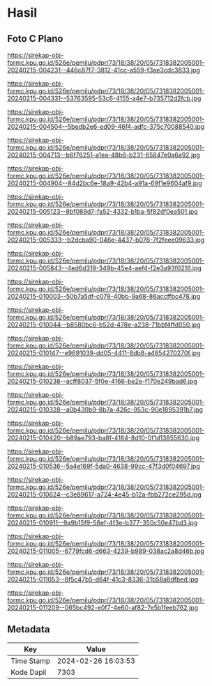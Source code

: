 # Hasil

## Foto C Plano

https://sirekap-obj-formc.kpu.go.id/526e/pemilu/pdpr/73/18/38/20/05/7318382005001-20240215-004231--446c87f7-3812-41cc-a559-f3ae3cdc3833.jpg

https://sirekap-obj-formc.kpu.go.id/526e/pemilu/pdpr/73/18/38/20/05/7318382005001-20240215-004331--53763595-53c6-4155-a4e7-b735712d2fcb.jpg

https://sirekap-obj-formc.kpu.go.id/526e/pemilu/pdpr/73/18/38/20/05/7318382005001-20240215-004504--5bedb2e6-ed09-46f4-adfc-375c70088540.jpg

https://sirekap-obj-formc.kpu.go.id/526e/pemilu/pdpr/73/18/38/20/05/7318382005001-20240215-004713--b6f76251-a1ea-48b6-b231-65847e0a6a92.jpg

https://sirekap-obj-formc.kpu.go.id/526e/pemilu/pdpr/73/18/38/20/05/7318382005001-20240215-004904--84d2bc6e-18a9-42b4-a91a-69f1e9604af9.jpg

https://sirekap-obj-formc.kpu.go.id/526e/pemilu/pdpr/73/18/38/20/05/7318382005001-20240215-005123--8bf069d7-fa52-4332-b1ba-5f82df0ea501.jpg

https://sirekap-obj-formc.kpu.go.id/526e/pemilu/pdpr/73/18/38/20/05/7318382005001-20240215-005333--b2dcba90-046e-4437-b076-7f2feee09633.jpg

https://sirekap-obj-formc.kpu.go.id/526e/pemilu/pdpr/73/18/38/20/05/7318382005001-20240215-005843--4ed6d319-349b-45e4-aef4-f2e3a93f0216.jpg

https://sirekap-obj-formc.kpu.go.id/526e/pemilu/pdpr/73/18/38/20/05/7318382005001-20240215-010003--50b7a5df-c078-40bb-9a68-86accffbc478.jpg

https://sirekap-obj-formc.kpu.go.id/526e/pemilu/pdpr/73/18/38/20/05/7318382005001-20240215-010044--b8580bc6-b52d-478e-a238-71bbf4ffd050.jpg

https://sirekap-obj-formc.kpu.go.id/526e/pemilu/pdpr/73/18/38/20/05/7318382005001-20240215-010147--e9691039-dd05-4411-8db8-a4854270270f.jpg

https://sirekap-obj-formc.kpu.go.id/526e/pemilu/pdpr/73/18/38/20/05/7318382005001-20240215-010238--acff8037-5f0e-4166-be2e-f170e249bad6.jpg

https://sirekap-obj-formc.kpu.go.id/526e/pemilu/pdpr/73/18/38/20/05/7318382005001-20240215-010328--a0b430b9-8b7a-426c-953c-90e1895391b7.jpg

https://sirekap-obj-formc.kpu.go.id/526e/pemilu/pdpr/73/18/38/20/05/7318382005001-20240215-010420--b89ae793-ba8f-4184-8d10-0f1d13855630.jpg

https://sirekap-obj-formc.kpu.go.id/526e/pemilu/pdpr/73/18/38/20/05/7318382005001-20240215-010536--5a4e169f-5da0-4638-99cc-47f3d0f04697.jpg

https://sirekap-obj-formc.kpu.go.id/526e/pemilu/pdpr/73/18/38/20/05/7318382005001-20240215-010624--c3e89617-a724-4e45-b12a-fbb272ce295d.jpg

https://sirekap-obj-formc.kpu.go.id/526e/pemilu/pdpr/73/18/38/20/05/7318382005001-20240215-010911--9a9b15f9-58ef-4f3e-b377-350c50e47bd3.jpg

https://sirekap-obj-formc.kpu.go.id/526e/pemilu/pdpr/73/18/38/20/05/7318382005001-20240215-011005--6779fcd6-d663-4239-b989-038ac2a8d46b.jpg

https://sirekap-obj-formc.kpu.go.id/526e/pemilu/pdpr/73/18/38/20/05/7318382005001-20240215-011053--6f5c47b5-d64f-41c3-8336-31b58a8dfbed.jpg

https://sirekap-obj-formc.kpu.go.id/526e/pemilu/pdpr/73/18/38/20/05/7318382005001-20240215-011209--065bc492-e0f7-4e60-af82-7e5b1feeb762.jpg


## Metadata

| Key        | Value               |
| ---------- | ------------------- |
| Time Stamp | 2024-02-26 16:03:53 |
| Kode Dapil | 7303                |



